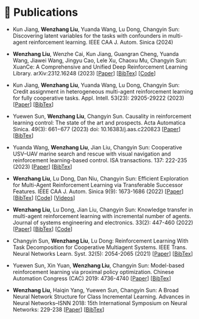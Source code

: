 # 📃 Publications 

<!-- 
<div class='paper-box'><div class='paper-box-image'><div><div class="badge">CVPR 2016</div><img src='images/500x300.png' alt="sym" width="100%"></div></div>
<div class='paper-box-text' markdown="1">

[Deep Residual Learning for Image Recognition](https://openaccess.thecvf.com/content_cvpr_2016/papers/He_Deep_Residual_Learning_CVPR_2016_paper.pdf)

**Kaiming He**, Xiangyu Zhang, Shaoqing Ren, Jian Sun

[**Project**](https://scholar.google.com/citations?view_op=view_citation&hl=zh-CN&user=DhtAFkwAAAAJ&citation_for_view=DhtAFkwAAAAJ:ALROH1vI_8AC) <strong><span class='show_paper_citations' data='DhtAFkwAAAAJ:ALROH1vI_8AC'></span></strong>
- Lorem ipsum dolor sit amet, consectetur adipiscing elit. Vivamus ornare aliquet ipsum, ac tempus justo dapibus sit amet. 
</div>
</div>
-->

- Kun Jiang, **Wenzhang Liu**, Yuanda Wang, Lu Dong, Changyin Sun: Discovering latent variables for the tasks with confounders in multi-agent reinforcement learning. IEEE CAA J. Autom. Sinica (2024)

- **Wenzhang Liu**, Wenzhe Cai, Kun Jiang, Guangran Cheng, Yuanda Wang, Jiawei Wang, Jingyu Cao, Lele Xu, Chaoxu Mu, Changyin Sun: XuanCe: A Comprehensive and Unified Deep Reinforcement Learning Library. arXiv:2312.16248 (2023)
[[Paper](https://arxiv.org/pdf/2312.16248.pdf)]
[[BibTex](/_pages/sources/citations/liu2023xuance.md)]
[[Code](https://github.com/agi-brain/xuance.git)]

- Kun Jiang, **Wenzhang Liu**, Yuanda Wang, Lu Dong, Changyin Sun: Credit assignment in heterogeneous multi-agent reinforcement learning for fully cooperative tasks. Appl. Intell. 53(23): 29205-29222 (2023)
[[Paper](https://link.springer.com/article/10.1007/s10489-023-04866-0)]
[[BibTex](/_pages/sources/citations/jiang2023credit.md)]

- Yuewen Sun, **Wenzhang Liu**, Changyin Sun. Causality in reinforcement learning control: The state of the art and prospects. Acta Automatica Sinica. 49(3): 661−677 (2023) doi:  10.16383/j.aas.c220823
[[Paper](http://www.aas.net.cn/cn/article/doi/10.16383/j.aas.c220823)]
[[BibTex](/_pages/sources/citations/sun2023causal.md)]

- Yuanda Wang, **Wenzhang Liu**, Jian Liu, Changyin Sun: Cooperative USV–UAV marine search and rescue with visual navigation and reinforcement learning-based control. ISA transactions. 137: 222-235 (2023)
[[Paper](https://www.sciencedirect.com/science/article/abs/pii/S0019057823000071)]
[[BibTex](/_pages/sources/citations/wang2023cooperative.md)]

- **Wenzhang Liu**, Lu Dong, Dan Niu, Changyin Sun: Efficient Exploration for Multi-Agent Reinforcement Learning via Transferable Successor Features. IEEE CAA J. Autom. Sinica 9(9): 1673-1686 (2022)
[[Paper](https://ieeexplore.ieee.org/abstract/document/9865022)]
[[BibTex](/_pages/sources/citations/liu2022efficient.md)]
[[Code](https://github.com/wenzhangliu/maddpg-sfkt.git)]
[[Videos](https://www.youtube.com/watch?v=w0kscgRTGz8)]

- **Wenzhang Liu**, Lu Dong, Jian Liu, Changyin Sun: Knowledge transfer in multi-agent reinforcement learning with incremental number of agents. Journal of systems engineering and electronics. 33(2): 447-460 (2022)
[[Paper](https://ieeexplore.ieee.org/stamp/stamp.jsp?arnumber=9775069)]
[[BibTex](/_pages/sources/citations/liu2022knowledge.md)]
[[Code](https://github.com/wenzhangliu/maddpg-ina.git)]

- Changyin Sun, **Wenzhang Liu**, Lu Dong: Reinforcement Learning With Task Decomposition for Cooperative Multiagent Systems. IEEE Trans. Neural Networks Learn. Syst. 32(5): 2054-2065 (2021)
[[Paper](https://ieeexplore.ieee.org/abstract/document/9119863/)]
[[BibTex](/_pages/sources/citations/sun2020reinforcement.md)]

- Yuewen Sun, Xin Yuan, **Wenzhang Liu**, Changyin Sun: Model-based reinforcement learning via proximal policy optimization. Chinese Automation Congress (CAC) 2019: 4736-4740
[[Paper](https://ieeexplore.ieee.org/abstract/document/8996875/)]
[[BibTex](/_pages/sources/citations/sun2019model.md)]

- **Wenzhang Liu**, Haiqin Yang, Yuewen Sun, Changyin Sun: A Broad Neural Network Structure for Class Incremental Learning. Advances in Neural Networks–ISNN 2018: 15th International Symposium on Neural Networks: 229-238
[[Paper](https://www.researchgate.net/profile/Haiqin-Yang-2/publication/325366026_A_Broad_Neural_Network_Structure_for_Class_Incremental_Learning/links/6131bbe30360302a007660be/A-Broad-Neural-Network-Structure-for-Class-Incremental-Learning.pdf)]
[[BibTex](/_pages/sources/citations/liu2018broad.md)]

<!-- 
- Lorem ipsum dolor sit amet, consectetur adipiscing elit. Vivamus ornare aliquet ipsum, ac tempus justo dapibus sit amet, A, B, C, **CVPR 2020** 
-->